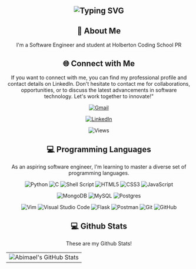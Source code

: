 <div align="center">
<h2><img src="https://readme-typing-svg.herokuapp.com?font=Jetbrains+mono&size=40&duration=3000&color=0000FF&center=true&vCenter=true&width=435&lines=Hi,+I'm+Abimael!;Welcome...;to+my+Github!;" alt="Typing SVG"/></h2>
</div>

<div align="center">
    <h2>🚀 About Me</h2>
    <p>I'm a Software Engineer and student at Holberton Coding School PR</p>
</div>

<div align="center">
<h2 align="center" class="section-heading">🌐 Connect with Me</h2>
<p> If you want to connect with me, you can find my professional profile and contact details on LinkedIn. Don't hesitate to contact me for collaborations, opportunities, or to discuss the latest advancements in software technology. Let's work together to innovate!" </p>

[![Gmail](https://img.shields.io/badge/Gmail-D14836?style=for-the-badge&logo=gmail&logoColor=white)](mailto:abimaelperezvega26@gmail.com)
<!--[![Resume](https://img.shields.io/badge/RESUME-important?style=for-the-badge)](./Jhonatan_Rivera.pdf)-->
[![LinkedIn](https://img.shields.io/badge/linkedin-%230077B5.svg?style=for-the-badge&logo=linkedin&logoColor=white)](https://www.linkedin.com/in/abimael-perez-vega-8870b6320/)

![Views](https://komarev.com/ghpvc/?username=AbimaelPerezVega&style=for-the-badge)
</div>

<!--<div align="center">
  <h2>🚀 Github Commits</h2>
    <p>This section showcases my daily activity and the repositories I'm actively contributing to. Each commit marks progress or improvements in ongoing projects, demonstrating my dedication to continuous growth and teamwork. Explore the commit messages for a glimpse into my recent work!</p>
    
![Snake animation](https://raw.githubusercontent.com/jhonaRiver/jhonaRiver/output/github-contribution-grid-snake-dark.svg)

</div>-->

<div align="center">
<h2 align="center" class="section-heading">💻 Programming Languages</h2>
<p> As an aspiring software engineer, I'm learning to master a diverse set of programming languages.</p>

![Python](https://img.shields.io/badge/python-3670A0?style=for-the-badge&logo=python&logoColor=ffdd54)
![C](https://img.shields.io/badge/c-%2300599C.svg?style=for-the-badge&logo=c&logoColor=white)
![Shell Script](https://img.shields.io/badge/shell_script-%23121011.svg?style=for-the-badge&logo=gnu-bash&logoColor=white)
![HTML5](https://img.shields.io/badge/html5-%23E34F26.svg?style=for-the-badge&logo=html5&logoColor=white)
![CSS3](https://img.shields.io/badge/css3-%231572B6.svg?style=for-the-badge&logo=css3&logoColor=white)
![JavaScript](https://img.shields.io/badge/javascript-%23323330.svg?style=for-the-badge&logo=javascript&logoColor=%23F7DF1E)
<!--![Markdown](https://img.shields.io/badge/markdown-%23000000.svg?style=for-the-badge&logo=markdown&logoColor=white)-->
![MongoDB](https://img.shields.io/badge/MongoDB-%234ea94b.svg?style=for-the-badge&logo=mongodb&logoColor=white)
![MySQL](https://img.shields.io/badge/mysql-%2300f.svg?style=for-the-badge&logo=mysql&logoColor=white)
![Postgres](https://img.shields.io/badge/postgres-%23316192.svg?style=for-the-badge&logo=postgresql&logoColor=white)
</div>

<!--<div align="center">
<h2 align="center" class="section-heading">☁️ Cloud Technologies</h2>
<p>In the dynamic realm of cloud computing, I am learning to leverage leading cloud platforms and technologies to architect, deploy, and manage scalable, highly available, and fault-tolerant systems. Here's a glance at the cloud technologies I am currently learning:</p>
  <img src="https://img.shields.io/badge/AWS-FF9900?style=for-the-badge&logo=amazonaws&logoColor=white" alt="AWS" />
  <img src="https://img.shields.io/badge/Salesforce-00A1E0?style=for-the-badge&logo=salesforce&logoColor=white" alt="Salesforce"/>
</div>-->

<!--<div align="center">
<h2 align="center" class="section-heading">🔧 Frameworks</h2>
<p>Frameworks are the backbone of my development process, providing the structure and tools necessary for building scalable, efficient applications. My expertise spans a broad spectrum of frameworks, each chosen for its ability to facilitate rapid development and deliver robust functionality</p>
  <img src="https://img.shields.io/badge/Svelte-FF3E00?style=for-the-badge&logo=svelte&logoColor=white" alt="Svelte"/>
  <img src="https://img.shields.io/badge/Flutter-02569B?style=for-the-badge&logo=flutter&logoColor=white" alt="Flutter"/>
-->
<div align="center">

![Vim](https://img.shields.io/badge/VIM-%2311AB00.svg?style=for-the-badge&logo=vim&logoColor=white)
![Visual Studio Code](https://img.shields.io/badge/Visual%20Studio%20Code-0078d7.svg?style=for-the-badge&logo=visual-studio-code&logoColor=white)
![Flask](https://img.shields.io/badge/flask-%23000.svg?style=for-the-badge&logo=flask&logoColor=white)
![Postman](https://img.shields.io/badge/Postman-FF6C37?style=for-the-badge&logo=postman&logoColor=white)
![Git](https://img.shields.io/badge/git-%23F05033.svg?style=for-the-badge&logo=git&logoColor=white)
![GitHub](https://img.shields.io/badge/github-%23121011.svg?style=for-the-badge&logo=github&logoColor=white)
</div>

<div align="center">
<h2 align="center" class="section-heading"> 💻 Github Stats</h2>
<p>These are my Github Stats!</p>
 <table align="center" width="100%" height="100%" >
    <tr>
       <td><img style="border: none;" src="https://github-profile-summary-cards.vercel.app/api/cards/profile-details?username=AbimaelPerezVega&theme=algolia" alt="Abimael's GitHub Stats"/></td>
    </tr>
 </table>

 <table align="center" width="100%" height="100%" >
    <tr>
        <td><img style="border: none;" src="https://github-profile-summary-cards.vercel.app/api/cards/stats?username=AbimaelPerezVega&theme=algolia" alt="Abimael's GitHub Stats"/></td>
        <td><img style="border: none;" src="https://github-profile-summary-cards.vercel.app/api/cards/productive-time?username=AbimaelPerezVega&theme=algolia&utcOffset=10" alt="Abimael's GitHub Stats"/>
        <td><img style="border: none;" src="https://github-profile-summary-cards.vercel.app/api/cards/repos-per-language?username=AbimaelPerezVega&theme=algolia" alt="Abimael's GitHub Stats"/></td>
        <td><img style="border: none;" src="https://github-profile-summary-cards.vercel.app/api/cards/most-commit-language?username=AbimaelPerezVega&theme=algolia" alt="Abimael's GitHub Stats"/></td>
    </tr>
 </table>
</div>